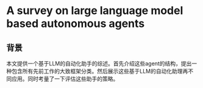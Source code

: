# A survey on large language model based autonomous agents

## 背景

本文提供一个基于LLM的自动化助手的综述。首先介绍这些agent的结构，提出一种包含所有先前工作的大致框架分类。然后展示这些基于LLM的自动化助理再不同应用。同时考量了一下评估这些助手的策略。
